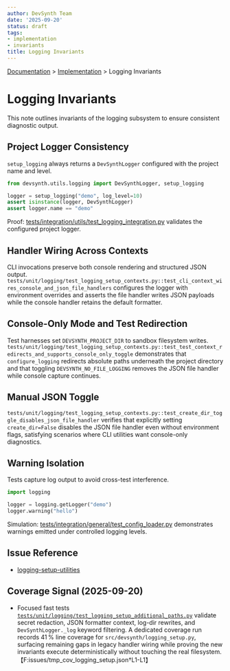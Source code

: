 ```yaml
---
author: DevSynth Team
date: '2025-09-20'
status: draft
tags:
- implementation
- invariants
title: Logging Invariants
---
```

<div class="breadcrumbs">
<a href="../index.md">Documentation</a> &gt; <a href="index.md">Implementation</a> &gt; Logging Invariants
</div>

# Logging Invariants

This note outlines invariants of the logging subsystem to ensure consistent diagnostic output.

## Project Logger Consistency

`setup_logging` always returns a `DevSynthLogger` configured with the project name and level.

```python
from devsynth.utils.logging import DevSynthLogger, setup_logging

logger = setup_logging("demo", log_level=10)
assert isinstance(logger, DevSynthLogger)
assert logger.name == "demo"
```

Proof: [tests/integration/utils/test_logging_integration.py](../../tests/integration/utils/test_logging_integration.py) validates the configured project logger.

## Handler Wiring Across Contexts

CLI invocations preserve both console rendering and structured JSON output. `tests/unit/logging/test_logging_setup_contexts.py::test_cli_context_wires_console_and_json_file_handlers` configures the logger with environment overrides and asserts the file handler writes JSON payloads while the console handler retains the default formatter.

## Console-Only Mode and Test Redirection

Test harnesses set `DEVSYNTH_PROJECT_DIR` to sandbox filesystem writes. `tests/unit/logging/test_logging_setup_contexts.py::test_test_context_redirects_and_supports_console_only_toggle` demonstrates that `configure_logging` redirects absolute paths underneath the project directory and that toggling `DEVSYNTH_NO_FILE_LOGGING` removes the JSON file handler while console capture continues.

## Manual JSON Toggle

`tests/unit/logging/test_logging_setup_contexts.py::test_create_dir_toggle_disables_json_file_handler` verifies that explicitly setting `create_dir=False` disables the JSON file handler even without environment flags, satisfying scenarios where CLI utilities want console-only diagnostics.

## Warning Isolation

Tests capture log output to avoid cross-test interference.

```python
import logging

logger = logging.getLogger("demo")
logger.warning("hello")
```

Simulation: [tests/integration/general/test_config_loader.py](../../tests/integration/general/test_config_loader.py) demonstrates warnings emitted under controlled logging levels.

## Issue Reference

- [logging-setup-utilities](../../issues/logging-setup-utilities.md)

## Coverage Signal (2025-09-20)

- Focused fast tests [`tests/unit/logging/test_logging_setup_additional_paths.py`](../../tests/unit/logging/test_logging_setup_additional_paths.py) validate secret redaction, JSON formatter context, log-dir rewrites, and `DevSynthLogger._log` keyword filtering. A dedicated coverage run records 41 % line coverage for `src/devsynth/logging_setup.py`, surfacing remaining gaps in legacy handler wiring while proving the new invariants execute deterministically without touching the real filesystem.【F:issues/tmp_cov_logging_setup.json†L1-L1】
